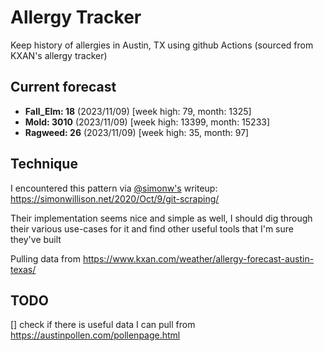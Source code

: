 # Allergy Tracker

Keep history of allergies in Austin, TX using github Actions (sourced from KXAN's allergy tracker)

## Current forecast
<!-- INJECT FORECAST -->
- **Fall_Elm: 18** (2023/11/09)  [week high: 79, month: 1325]
- **Mold: 3010** (2023/11/09)  [week high: 13399, month: 15233]
- **Ragweed: 26** (2023/11/09)  [week high: 35, month: 97]
<!-- END INJECT FORECAST -->

<!-- INJECT HOURLY FORECAST -->
<!-- END INJECT HOURLY FORECAST -->

## Technique

I encountered this pattern via [@simonw's](https://github.com/simonw) writeup: https://simonwillison.net/2020/Oct/9/git-scraping/

Their implementation seems nice and simple as well, I should dig through their various use-cases for it and find other useful tools that I'm sure they've built

Pulling data from https://www.kxan.com/weather/allergy-forecast-austin-texas/

## TODO

[] check if there is useful data I can pull from https://austinpollen.com/pollenpage.html
